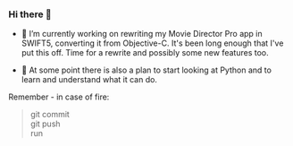 ### Hi there 👋


- 🔭 I’m currently working on rewriting my Movie Director Pro app in SWIFT5, converting it from Objective-C.  It's been long enough that I've put this off.  Time for a rewrite and possibly some new features too.

- 🔭 At some point there is also a plan to start looking at Python and to learn and understand what it can do.

Remember - in case of fire:
> git commit <br>
> git push <br>
> run
